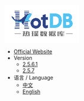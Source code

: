 <a class="navicon" href="https://hotdb.com" target="_blank">
<img src="assets/navicon-colorful.png" alt="hotdb.com"/>
</a>

* [Official Website](https://www.hotdb.com)
* Version
  * [2.5.6.1](../../en/2.5.6.1/)
  * [2.5.7](../../en/2.5.7/)
* 语言 / Language
  * [中文](../../zh/2.5.6.1/)
  * [English](../../en/2.5.6.1/)

